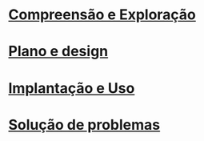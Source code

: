 # [Compreensão e Exploração](/understand-explore/what-is-ata)
# [Plano e design](/plan-design/ata-architecture)
# [Implantação e Uso](/deploy-use/preinstall-ata)
# [Solução de problemas](/troubleshoot/troubleshooting-ata-known-errors)


<!--HONumber=Jul16_HO3-->



